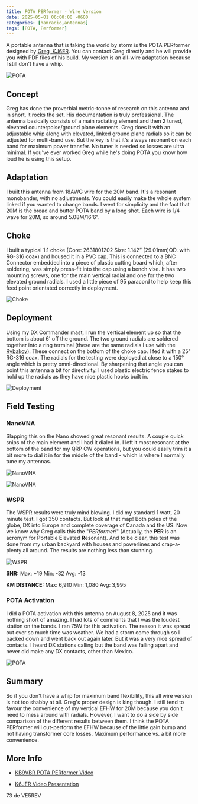```yaml
---
title: POTA PERformer - Wire Version
date: 2025-05-01 06:00:00 -0600
categories: [hamradio,antennas]
tags: [POTA, Performer]
---
```


A portable antenna that is taking the world by storm is the POTA PERformer designed by [Greg, KJ6ER](https://www.qrz.com/db/KJ6ER). You can contact Greg directly and he will provide you with PDF files of his build. My version is an all-wire adaptation because I still don't have a whip. 

![POTA](/assets/POTAPERF/PP01.webp)

## Concept

Greg has done the proverbial metric-tonne of research on this antenna and in short, it rocks the set. His documentation is truly professional. The antenna basically consists of a main radiating element and then 2 tuned, elevated counterpoise/ground plane elements. Greg does it with an adjustable whip along with elevated, linked ground plane radials so it can be adjusted for multi-band use. But the key is that it's always resonant on each band for maximum power transfer. No tuner is needed so losses are ultra minimal. If you've ever worked Greg while he's doing POTA you know how loud he is using this setup.

## Adaptation

I built this antenna from 18AWG wire for the 20M band. It's a resonant monobander, with no adjustments. You could easily make the whole system linked if you wanted to change bands. I went for simplicity and the fact that 20M is the bread and butter POTA band by a long shot. Each wire is 1/4 wave for 20M, so around 5.08M/16'6".

## Choke

I built a typical 1:1 choke (Core: 2631801202 Size: 1.142” (29.01mm)OD. with RG-316 coax) and housed it in a PVC cap. This is connected to a BNC Connector embedded into a piece of plastic cutting board which, after soldering, was simply press-fit into the cap using a bench vise. It has two mounting screws, one for the main vertical radial and one for the two elevated ground radials. I used a little piece of 95 paracord to help keep this feed point orientated correctly in deployment.

![Choke](/assets/POTAPERF/PP02.webp)

## Deployment
Using my DX Commander mast, I run the vertical element up so that the bottom is about 6' off the ground. The two ground radials are soldered together into a ring terminal (these are the same radials I use with the [Rybakov](https://jrschultz.github.io/VE5REV/posts/Rybakov/)). These connect on the bottom of the choke cap. I fed it with a 25' RG-316 coax. The radials for the testing were deployed at close to a 150&#176; angle which is pretty omni-directional. By sharpening that angle you can point this antenna a bit for directivity. I used plastic electric fence stakes to hold up the radials as they have nice plastic hooks built in.

![Deployment](/assets/POTAPERF/PP03.webp)

## Field Testing

### NanoVNA

Slapping this on the Nano showed great resonant results. A couple quick snips of the main element and I had it dialed in. I left it most resonant at the bottom of the band for my QRP CW operations, but you could easily trim it a bit more to dial it in for the middle of the band - which is where I normally tune my antennas.

![NanoVNA](/assets/POTAPERF/POTAPERF-SWR.webp)

![NanoVNA](/assets/POTAPERF/POTAPERF-SMITH.webp)

### WSPR

The WSPR results were truly mind blowing. I did my standard 1 watt, 20 minute test. I got 350 contacts. But look at that map! Both poles of the globe, DX into Europe and complete coverage of Canada and the US. Now we know why Greg calls this the "*PERformer!*" (Actually, the **PER** is an acronym for **P**ortable **E**levated **R**esonant). And to be clear, this test was done from my urban backyard with houses and powerlines and crap-a-plenty all around. The results are nothing less than stunning.

![WSPR](/assets/POTAPERF/POTAPERF-WSRP.webp)

**SNR:** Max: +19 Min: -32 Avg: -13

**KM DISTANCE:** Max: 6,910 Min: 1,080 Avg: 3,995

### POTA Activation

I did a POTA activation with this antenna on August 8, 2025 and it was nothing short of amazing. I had lots of comments that I was the loudest station on the bands. I ran 75W for this activation. The reason it was spread out over so much time was weather. We had a storm come through so I packed down and went back out again later. But it was a very nice spread of contacts. I heard DX stations calling but the band was falling apart and never did make any DX contacts, other than Mexico.

![POTA](/assets/POTAPERF/PP04.webp)

## Summary

So if you don't have a whip for maximum band flexibility, this all wire version is not too shabby at all. Greg's proper design is king though. I still tend to favour the convenience of my vertical EFHW for 20M because you don't need to mess around with radials. However, I want to do a side by side comparison of the different results between them. I think the POTA PERformer will out-perform the EFHW because of the little gain bump and not having transformer core losses. Maximum performance vs. a bit more convenience.

## More Info

+ [KB9VBR POTA PERformer Video](https://youtu.be/wqw3ultuPQg?si=BWPQyuJpkZo3CwS-)

+ [K6JER Video Presentation](https://youtu.be/OP2cPZRyzwA?si=cA6LilSozxVBmjmk)

73 de VE5REV



